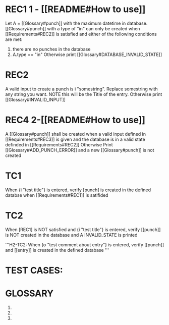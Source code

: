 # REC1 1 - [[README#How to use]]
Let A = [[Glossary#punch]] with the maximum datetime in database. 
[[Glossary#punch]] with a type of "in" can only be created when [[Requirements#REC2]]
is satisfied and either of the following conditions are met:
1. there are no punches in the database
2. A.type == "in"
Otherwise print [[Glossary#DATABASE_INVALID_STATE]]

# REC2
A valid input to create a punch is i "somestring". Replace somestring with any
string you want. NOTE this will be the Title of the entry. Otherwise print
[[Glossary#INVALID_INPUT]]

# REC4 2-[[README#How to use]] 
A [[Glossary#punch]] shall be created when a valid input defined in
[[Requirements#REC3]] is given and the database is in a valid state definded in
[[Requirements#REC2]]
Otherwise Print [[Glossary#ADD_PUNCH_ERROR]] and a new [[Glossary#punch]] is not
created






# TC1
When {i "test title"} is entered, verify [punch] is created in the defined
databse when [[Requirements#REC1]] is satifided

# TC2
When [REC1] is NOT satisfied and {i "test title"} is entered, verify [[punch]]
is NOT created in the database and A INVALID_STATE is printed



'''H2-TC2:
When {o "test comment about entry"} is entered, verify [[punch]] and [[entry]]
is created in the defined database
'''

# TEST CASES:


# GLOSSARY
1.
2.
3.

